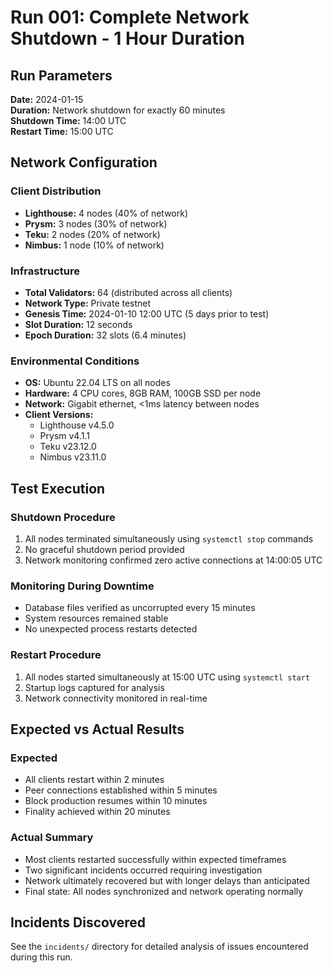 # Run 001: Complete Network Shutdown - 1 Hour Duration

## Run Parameters

**Date:** 2024-01-15  
**Duration:** Network shutdown for exactly 60 minutes  
**Shutdown Time:** 14:00 UTC  
**Restart Time:** 15:00 UTC  

## Network Configuration

### Client Distribution
- **Lighthouse:** 4 nodes (40% of network)
- **Prysm:** 3 nodes (30% of network) 
- **Teku:** 2 nodes (20% of network)
- **Nimbus:** 1 node (10% of network)

### Infrastructure
- **Total Validators:** 64 (distributed across all clients)
- **Network Type:** Private testnet
- **Genesis Time:** 2024-01-10 12:00 UTC (5 days prior to test)
- **Slot Duration:** 12 seconds
- **Epoch Duration:** 32 slots (6.4 minutes)

### Environmental Conditions
- **OS:** Ubuntu 22.04 LTS on all nodes
- **Hardware:** 4 CPU cores, 8GB RAM, 100GB SSD per node
- **Network:** Gigabit ethernet, <1ms latency between nodes
- **Client Versions:**
  - Lighthouse v4.5.0
  - Prysm v4.1.1
  - Teku v23.12.0
  - Nimbus v23.11.0

## Test Execution

### Shutdown Procedure
1. All nodes terminated simultaneously using `systemctl stop` commands
2. No graceful shutdown period provided
3. Network monitoring confirmed zero active connections at 14:00:05 UTC

### Monitoring During Downtime
- Database files verified as uncorrupted every 15 minutes
- System resources remained stable
- No unexpected process restarts detected

### Restart Procedure
1. All nodes started simultaneously at 15:00 UTC using `systemctl start`
2. Startup logs captured for analysis
3. Network connectivity monitored in real-time

## Expected vs Actual Results

### Expected
- All clients restart within 2 minutes
- Peer connections established within 5 minutes
- Block production resumes within 10 minutes
- Finality achieved within 20 minutes

### Actual Summary
- Most clients restarted successfully within expected timeframes
- Two significant incidents occurred requiring investigation
- Network ultimately recovered but with longer delays than anticipated
- Final state: All nodes synchronized and network operating normally

## Incidents Discovered

See the `incidents/` directory for detailed analysis of issues encountered during this run.